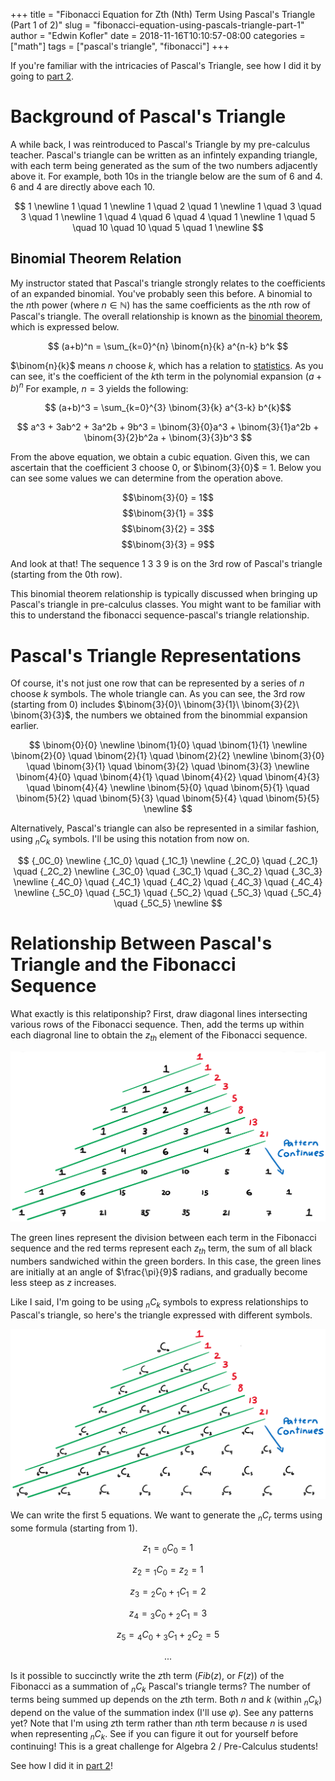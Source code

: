 +++
title = "Fibonacci Equation for Zth (Nth) Term Using Pascal's Triangle (Part 1 of 2)"
slug = "fibonacci-equation-using-pascals-triangle-part-1"
author = "Edwin Kofler"
date = 2018-11-16T10:10:57-08:00
categories = ["math"]
tags = ["pascal's triangle", "fibonacci"]
+++

If you're familiar with the intricacies of Pascal's Triangle, see how I did it by going to [part 2](/post/fibonacci-equation-using-pascals-triangle-part-2/).

# Background of Pascal's Triangle

A while back, I was reintroduced to Pascal's Triangle by my pre-calculus teacher. Pascal's triangle can be written as an infintely expanding triangle, with each term being generated as the sum of the two numbers adjacently above it. For example, both $10$s in the triangle below are the sum of $6$ and $4$. $6$ and $4$ are directly above each $10$.

$$
1 \newline
1 \quad 1 \newline
1 \quad 2 \quad 1 \newline
1 \quad 3 \quad 3 \quad 1 \newline
1 \quad 4 \quad 6 \quad 4 \quad 1 \newline
1 \quad 5 \quad 10 \quad 10 \quad 5 \quad 1 \newline
$$

## Binomial Theorem Relation

My instructor stated that Pascal's triangle strongly relates to the coefficients of an expanded binomial. You've probably seen this before. A binomial to the $n$th power (where $n \in \mathbb{N}$) has the same coefficients as the $n$th row of Pascal's triangle. The overall relationship is known as the [binomial theorem](https://en.wikipedia.org/wiki/Binomial_theorem), which is expressed below.

$$ (a+b)^n = \sum_{k=0}^{n} \binom{n}{k} a^{n-k} b^k $$

$\binom{n}{k}$ means $n$ choose $k$, which has a relation to [statistics](https://en.wikipedia.org/wiki/Binomial_coefficient). As you can see, it's the coefficient of the $k$th term in the polynomial expansion $(a+b)^n$ For example, $n=3$ yields the following:

$$ (a+b)^3 = \sum_{k=0}^{3} \binom{3}{k} a^{3-k} b^{k}$$

$$ a^3 + 3ab^2 + 3a^2b + 9b^3 = \binom{3}{0}a^3 + \binom{3}{1}a^2b + \binom{3}{2}b^2a + \binom{3}{3}b^3 $$

From the above equation, we obtain a cubic equation. Given this, we can ascertain that the coefficient $3$ choose $0$, or $\binom{3}{0}$ = $1$. Below you can see some values we can determine from the operation above.

$$\binom{3}{0} = 1$$
$$\binom{3}{1} = 3$$
$$\binom{3}{2} = 3$$
$$\binom{3}{3} = 9$$

And look at that! The sequence $1\ 3\ 3\ 9$ is on the $3$rd row of Pascal's triangle (starting from the $0$th row).

This binomial theorem relationship is typically discussed when bringing up Pascal's triangle in pre-calculus classes. You might want to be familiar with this to understand the fibonacci sequence-pascal's triangle relationship.

# Pascal's Triangle Representations

Of course, it's not just one row that can be represented by a series of $n$ choose $k$ symbols. The whole triangle can. As you can see, the $3$rd row (starting from $0$) includes $\binom{3}{0}\ \binom{3}{1}\ \binom{3}{2}\ \binom{3}{3}$, the numbers we obtained from the binommial expansion earlier.

$$
\binom{0}{0} \newline
\binom{1}{0} \quad \binom{1}{1} \newline
\binom{2}{0} \quad \binom{2}{1} \quad \binom{2}{2} \newline
\binom{3}{0} \quad \binom{3}{1} \quad \binom{3}{2} \quad \binom{3}{3} \newline
\binom{4}{0} \quad \binom{4}{1} \quad \binom{4}{2} \quad \binom{4}{3} \quad \binom{4}{4} \newline
\binom{5}{0} \quad \binom{5}{1} \quad \binom{5}{2} \quad \binom{5}{3} \quad \binom{5}{4} \quad \binom{5}{5} \newline
$$

Alternatively, Pascal's triangle can also be represented in a similar fashion, using $_nC_k$ symbols. I'll be using this notation from now on.

$$
{_0C_0} \newline
{_1C_0} \quad {_1C_1} \newline
{_2C_0} \quad {_2C_1} \quad {_2C_2} \newline
{_3C_0} \quad {_3C_1} \quad {_3C_2} \quad {_3C_3} \newline
{_4C_0} \quad {_4C_1} \quad {_4C_2} \quad {_4C_3} \quad {_4C_4} \newline
{_5C_0} \quad {_5C_1} \quad {_5C_2} \quad {_5C_3} \quad {_5C_4} \quad {_5C_5} \newline
$$

# Relationship Between Pascal's Triangle and the Fibonacci Sequence

What exactly is this relatiponship? First, draw diagonal lines intersecting various rows of the Fibonacci sequence. Then, add the terms up within each diagronal line to obtain the $z_{th}$ element of the Fibonacci sequence.

![Pascal's Triangle](./pascals-triangle.png)

The green lines represent the division between each term in the Fibonacci sequence and the red terms represent each $z_{th}$ term, the sum of all black numbers sandwiched within the green borders. In this case, the green lines are initially at an angle of $\frac{\pi}{9}$ radians, and gradually become less steep as $z$ increases.

Like I said, I'm going to be using $_nC_k$ symbols to express relationships to Pascal's triangle, so here's the triangle expressed with different symbols.

![Pascal's Triangle](./pascals-triangle-2.png)

We can write the first 5 equations. We want to generate the $_nC_r$ terms using some formula (starting from 1).

$$z_1 = {_0C_0} = 1$$

$$ z_2 = {_1C_0} = z_2 = 1$$

$$z_3 = {_2C_0} + {_1C_1} = 2$$

$$z_4 = {_3C_0} + {_2C_1} = 3$$

$$z_5 = {_4C_0} + {_3C_1} + {_2C_2} = 5$$

$$...$$

Is it possible to succinctly write the $z$th term ($Fib(z)$, or $F(z)$) of the Fibonacci as a summation of $_nC_k$ Pascal's triangle terms? The number of terms being summed up depends on the $z$th term. Both $n$ and $k$ (within $_nC_k$) depend on the value of the summation index (I'll use $\varphi$). See any patterns yet? Note that I'm using $z$th term rather than $n$th term because $n$ is used when representing $_nC_k$. See if you can figure it out for yourself before continuing! This is a great challenge for Algebra 2 / Pre-Calculus students!

See how I did it in [part 2](/post/fibonacci-equation-using-pascals-triangle-part-2/)!
